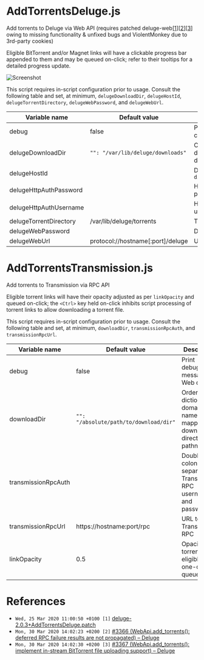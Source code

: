 # AddTorrentsDeluge.js

Add torrents to Deluge via Web API (requires patched deluge-web&lbrack;[1](https://raw.githubusercontent.com/lalbornoz/AddTorrentsDelugeTransmission/master/deluge-2.0.3%2BAddTorrentsDeluge.patch)&rbrack;&lbrack;[2](https://dev.deluge-torrent.org/ticket/3366)&rbrack;&lbrack;[3](https://dev.deluge-torrent.org/ticket/3367)&rbrack;
owing to missing functionality & unfixed bugs and ViolentMonkey due to 3rd-party
cookies)  
  
Eligible BitTorrent and/or Magnet links will have a clickable progress bar
appended to them and may be queued on-click; refer to their tooltips for a
detailed progress update.  
  
![Screenshot](https://raw.githubusercontent.com/lalbornoz/AddTorrentsDelugeTransmission/master/AddTorrentsDelugeScreenShot.png "Screenshot")
  
This script requires in-script configuration prior to usage. Consult the
following table and set, at minimum, ``delugeDownloadDir``, ``delugeHostId``,
``delugeTorrentDirectory``, ``delugeWebPassword``, and ``delugeWebUrl``.  
  
| Variable name          | Default value                       | Description                                                                                 |
| ---------------------- | ----------------------------------- | ------------------------------------------------------------------------------------------- |
| debug                  | false                               | Print debugging messages to Web console                                                     |
| delugeDownloadDir      | ``"": "/var/lib/deluge/downloads"`` | Ordered dictionary of hostname and domain name keys mapping to download directory pathnames |
| delugeHostId           |                                     | Deluge host identifier (see ``<deluge directory>/.config/deluge/hostlist.conf``             |
| delugeHttpAuthPassword |                                     | HTTP basic access authentication password (optional)                                        |
| delugeHttpAuthUsername |                                     | HTTP basic access authentication username (optional)                                        |
| delugeTorrentDirectory | /var/lib/deluge/torrents            | Torrent directory pathname                                                                  |
| delugeWebPassword      |                                     | Deluge host web password                                                                    |
| delugeWebUrl           | protocol://hostname[:port]/deluge   | URL to deluge-web                                                                           |

# AddTorrentsTransmission.js

Add torrents to Transmission via RPC API
  
Eligible torrent links will have their opacity adjusted as per ``linkOpacity``
and queued on-click; the ``<Ctrl>`` key held on-click inhibits script processing
of torrent links to allow downloading a torrent file.
  
This script requires in-script configuration prior to usage. Consult the
following table and set, at minimum, ``downloadDir``, ``transmissionRpcAuth``,
and ``transmissionRpcUrl``.  
  
| Variable name       | Default value                            | Description                                                                    |
| ------------------- | ---------------------------------------- | ------------------------------------------------------------------------------ |
| debug               | false                                    | Print debugging messages to Web console                                        |
| downloadDir         | ``"": "/absolute/path/to/download/dir"`` | Ordered dictionary of domain name keys mapping to download directory pathnames |
| transmissionRpcAuth |                                          | Double-colon (``:``) separated Transmission RPC username and password          |
| transmissionRpcUrl  | https://hostname:port/rpc                | URL to Transmission RPC                                                        |
| linkOpacity         | 0.5                                      | Opacity of torrent links eligible for one-click queueing                       |

# References

* ``Wed, 25 Mar 2020 11:00:50 +0100 [1]`` <a href="https://raw.githubusercontent.com/lalbornoz/AddTorrentsDelugeTransmission/master/deluge-2.0.3%2BAddTorrentsDeluge.patch" id="r1">deluge-2.0.3+AddTorrentsDeluge.patch</a>  
* ``Mon, 30 Mar 2020 14:02:23 +0200 [2]`` <a href="https://dev.deluge-torrent.org/ticket/3366" id="r2">#3366 (WebApi.add_torrents(): deferred RPC failure results are not propagated) – Deluge</a>  
* ``Mon, 30 Mar 2020 14:02:30 +0200 [3]`` <a href="https://dev.deluge-torrent.org/ticket/3367" id="r3">#3367 (WebApi.add_torrents(): implement in-stream BitTorrent file uploading support) – Deluge</a>  

[modeline]: # ( vim: set ff=dos tw=0: )
